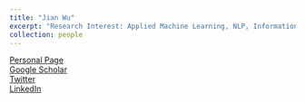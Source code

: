 ```yaml
---
title: "Jian Wu"
excerpt: "Research Interest: Applied Machine Learning, NLP, Information Retrieval, Scholarly Big Data<br><img src='/images/jianwu.png'>"
collection: people
---
```

<a href="https://www.cs.odu.edu/~jwu/">Personal Page</a><br>
<a href="https://scholar.google.com/citations?user=-eRsYx8AAAAJ&hl=en">Google Scholar</a><br>
<a href="https://twitter.com/fanchyna">Twitter</a><br>
<a href="https://www.linkedin.com/in/jian-wu-6264633/">LinkedIn</a><br>